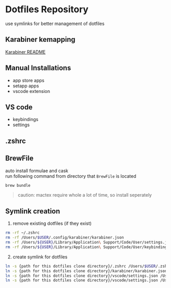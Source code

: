 # Dotfiles Repository

use symlinks for better management of dotfiles

## Karabiner kemapping

[Karabiner README](./karabiner/README.md)

## Manual Installations

- app store apps
- setapp apps
- vscode extension

## VS code

- keybindings
- settings

## .zshrc

## BrewFile

auto install formulae and cask \
run following command from directory that `BrewFile` is located

```zsh
brew bundle
```

> caution: mactex require whole a lot of time, so install seperately

## Symlink creation

1. remove existing dotfiles (if they exist)

```zsh
rm -rf ~/.zshrc
rm -rf /Users/$USER/.config/karabiner/karabiner.json
rm -rf /Users/${USER}/Library/Application\ Support/Code/User/settings.json
rm -rf /Users/${USER}/Library/Application\ Support/Code/User/keybindings.json
```

2. create symlink for dotfiles

```zsh
ln -s {path for this dotfiles clone directory}/.zshrc /Users/$USER/.zshrc
ln -s {path for this dotfiles clone directory}/karabiner/karabiner.json /Users/$USER/.config/karabiner/karabiner.json
ln -s {path for this dotfiles clone directory}/vscode/settings.json /Users/$USER/Library/Application\ Support/Code/User/settings.json
ln -s {path for this dotfiles clone directory}/vscode/settings.json /Users/$USER/Library/Application\ Support/Code/User/keybindings.json
```
